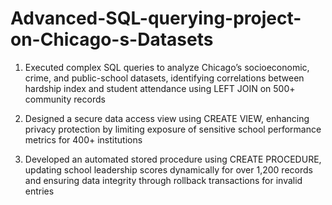 # Advanced-SQL-querying-project-on-Chicago-s-Datasets

1. Executed complex SQL queries to analyze Chicago’s socioeconomic, crime, and public-school datasets, identifying correlations between hardship index and student attendance using LEFT JOIN on 500+ community records

2. Designed a secure data access view using CREATE VIEW, enhancing privacy protection by limiting exposure of sensitive school performance metrics for 400+ institutions

3. Developed an automated stored procedure using CREATE PROCEDURE, updating school leadership scores dynamically for over 1,200 records and ensuring data integrity through rollback transactions for invalid entries
